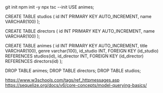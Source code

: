 git init
npm init -y
npx tsc --init
USE animes;

CREATE TABLE studios (
	id INT PRIMARY KEY AUTO_INCREMENT,
    name VARCHAR(100)
);

CREATE TABLE directors (
	id INT PRIMARY KEY AUTO_INCREMENT,
    name VARCHAR(100)
);

CREATE TABLE animes (
	id INT PRIMARY KEY AUTO_INCREMENT,
    title VARCHAR(100),
    genre varchar(100),
    id_studio INT,
    FOREIGN KEY (id_studio) REFERENCES studios(id),
    id_director INT,
    FOREIGN KEY (id_director) REFERENCES directors(id)
);



DROP TABLE animes;
DROP TABLE directors;
DROP TABLE studios;

https://www.w3schools.com/tags/ref_httpmessages.asp
https://sequelize.org/docs/v6/core-concepts/model-querying-basics/
